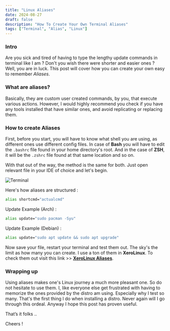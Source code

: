 ```yaml
---
title: "Linux Aliases"
date: 2024-08-27
draft: false
description: "How To Create Your Own Terminal Aliases"
tags: ["Terminal", "Alias", "Linux"]
---
```

### Intro

Are you sick and tired of having to type the lengthy update commands in terminal like I am ? Don't you wish there were shorter and easier ones ? Well, you are in luck. This post will cover how you can create your own easy to remember *Aliases*.

### What are aliases?

Basically, they are custom user created commands, by you, that execute various actions. However, I would highly recommend you check if you have any tools installed that have similar ones, and avoid replicating or replacing them.

### How to create Aliases

First, before you start, you will have to know what shell you are using, as different ones use different config files. In case of **Bash** you will have to edit the `.bashrc` file found in your home directory's root. And in the case of **ZSH**, it will be the `.zshrc` file found at that same location and so on.

With that out of the way, the method is the same for both. Just open relevant file in your IDE of choice and let's begin.

![Terminal](https://i.imgur.com/Ks6e0Mn.png)

Here's how aliases are structured :

```Bash
alias shortcmd="actualcmd"
```

Update Example (Arch) :

```Bash
alias update="sudo pacman -Syu"
```

Update Example (Debian) :

```Bash
alias update="sudo apt update && sudo apt upgrade"
```

Now save your file, restart your terminal and test them out. The sky's the limit as how many you can create. I use a ton of them in **XeroLinux**. To check them out visit this link >> [**XeroLinux Aliases**](https://github.com/xerolinux/xero-fixes/blob/main/conf/.bashrc).

### Wrapping up

Using aliases makes one's Linux journey a much more pleasant one. So do not hesitate to use them. I, like everyone else get frustrated with having to memorize the ones provided by the distro am using. Especially why I test so many. That's the first thing I do when installing a distro. Never again will I go through this ordeal. Anyway I hope this post has proven useful.

That’s it folks ..

Cheers !
